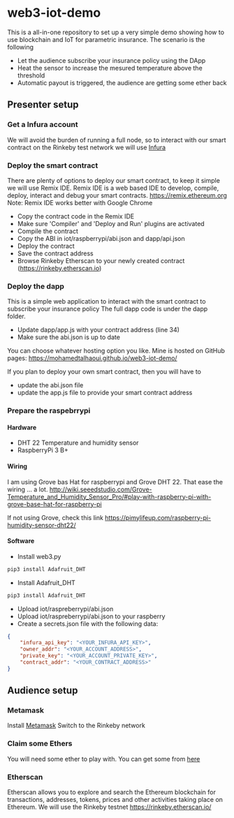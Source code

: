 # web3-iot-demo
This is a all-in-one repository to set up a very simple demo showing how to use blockchain and IoT for parametric insurance.
The scenario is the following
- Let the audience subscribe your insurance policy using the DApp
- Heat the sensor to increase the mesured temperature above the threshold
- Automatic payout is triggered, the audience are getting some ether back

## Presenter setup
### Get a Infura account
We will avoid the burden of running a full node, so to interact with our smart contract on the Rinkeby test network we will use [Infura](https://infura.io/)

### Deploy the smart contract
There are plenty of options to deploy our smart contract, to keep it simple we will use Remix IDE.
Remix IDE is a web based IDE to develop, compile, deploy, interact and debug your smart contracts. 
https://remix.ethereum.org
Note: Remix IDE works better with Google Chrome

- Copy the contract code in the Remix IDE
- Make sure 'Compiler' and 'Deploy and Run' plugins are activated
- Compile the contract
- Copy the ABI in iot/raspberrypi/abi.json and dapp/api.json
- Deploy the contract
- Save the contract address
- Browse Rinkeby Etherscan to your newly created contract (https://rinkeby.etherscan.io)

### Deploy the dapp
This is a simple web application to interact with the smart contract to subscribe your insurance policy
The full dapp code is under the dapp folder.
- Update dapp/app.js with your contract address (line 34)
- Make sure the abi.json is up to date

You can choose whatever hosting option you like.
Mine is hosted on GitHub pages:
https://mohamedtalhaoui.github.io/web3-iot-demo/

If you plan to deploy your own smart contract, then you will have to 
 - update the abi.json file
 - update the app.js file to provide your smart contract address


### Prepare the raspebrrypi
#### Hardware
- DHT 22 Temperature and humidity sensor
- RaspberryPi 3 B+

#### Wiring
I am using Grove bas Hat for raspberrypi and Grove DHT 22.
That ease the wiring ... a lot.
http://wiki.seeedstudio.com/Grove-Temperature_and_Humidity_Sensor_Pro/#play-with-raspberry-pi-with-grove-base-hat-for-raspberry-pi

If not using Grove, check this link 
https://pimylifeup.com/raspberry-pi-humidity-sensor-dht22/

#### Software
- Install web3.py
```bash
pip3 install Adafruit_DHT
```
- Install Adafruit_DHT
```python
pip3 install Adafruit_DHT
```
- Upload iot/raspreberrypi/abi.json 
- Upload iot/raspreberrypi/abi.json to your raspberry
- Create a secrets.json file with the following data:
```json
{
    "infura_api_key": "<YOUR_INFURA_API_KEY>",
    "owner_addr": "<YOUR_ACCOUNT_ADDRESS>",
    "private_key": "<YOUR_ACCOUNT_PRIVATE_KEY>",
    "contract_addr": "<YOUR_CONTRACT_ADDRESS>"
}
``` 

## Audience setup
### Metamask
Install [Metamask](https://metamask.io/)
Switch to the Rinkeby network

### Claim some Ethers
You will need some ether to play with. You can get some from [here](https://faucet.rinkeby.io/)

### Etherscan
Etherscan allows you to explore and search the Ethereum blockchain for transactions, addresses, tokens, prices and other activities taking place on Ethereum.
We will use the Rinkeby testnet https://rinkeby.etherscan.io/
